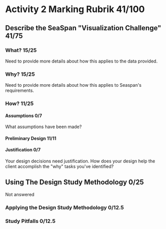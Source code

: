 # Activity 2 Marking Rubrik  41/100

## Describe the SeaSpan "Visualization Challenge"  41/75

### What?  15/25
Need to provide more details about how this applies to the data provided.

### Why?  15/25
Need to provide more details about how this applies to Seaspan's requirements.

### How?  11/25

#### Assumptions  0/7
What assumptions have been made?

#### Preliminary Design  11/11

#### Justification  0/7
Your design decisions need justification.  How does your design help the client accomplish the "why" tasks you've identified?

## Using The Design Study Methodology  0/25

Not answered

### Applying the Design Study Methodology  0/12.5

### Study Pitfalls  0/12.5